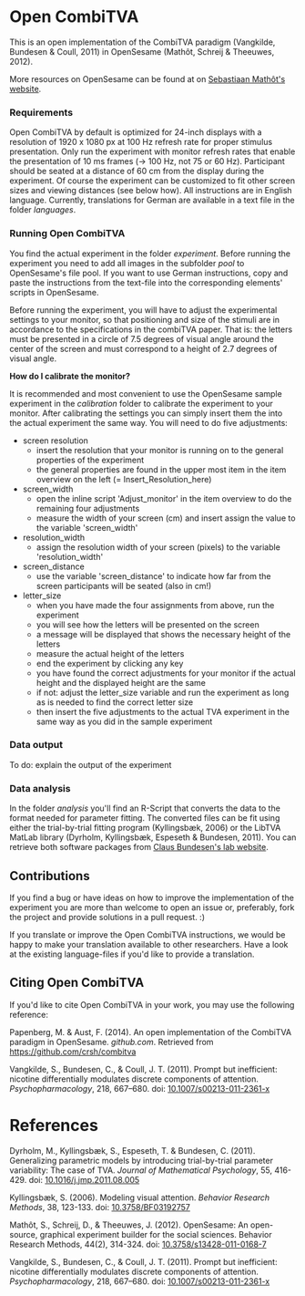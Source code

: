 # Open CombiTVA
This is an open implementation of the CombiTVA paradigm (Vangkilde, Bundesen & Coull, 2011) in OpenSesame (Mathôt, Schreij & Theeuwes, 2012).

More resources on OpenSesame can be found at on [Sebastiaan Mathôt's website](http://osdoc.cogsci.nl/).

### Requirements
Open CombiTVA by default is optimized for 24-inch displays with a resolution of 1920 x 1080 px at 100 Hz refresh rate for proper stimulus presentation. Only run the experiment with monitor refresh rates that enable the presentation of 10 ms frames (-> 100 Hz, not 75 or 60 Hz). Participant should be seated at a distance of 60 cm from the display during the experiment. Of course the experiment can be customized to fit other screen sizes and viewing distances (see below how). All instructions are in English language. Currently, translations for German are available in a text file in the folder *languages*.

### Running Open CombiTVA
You find the actual experiment in the folder *experiment*. Before running the experiment you need to add all images in the subfolder *pool* to OpenSesame's file pool. If you want to use German instructions, copy and paste the instructions from the text-file into the corresponding elements' scripts in OpenSesame.

Before running the experiment, you will have to adjust the experimental settings to your monitor, so that positioning and size of the stimuli are in accordance to the specifications in the combiTVA paper. That is: the letters must be presented in a circle of 7.5 degrees of visual angle around the center of the screen and must correspond to a height of 2.7 degrees of visual angle. 

__How do I calibrate the monitor?__

It is recommended and most convenient to use the OpenSesame sample experiment in the *calibration* folder to calibrate the experiment to your monitor. After calibrating the settings you can simply insert them the into the actual experiment the same way. You will need to do five adjustments:

* screen resolution
  * insert the resolution that your monitor is running on to the general properties of the experiment
  * the general properties are found in the upper most item in the item overview on the left (= Insert_Resolution_here)
* screen_width
  * open the inline script 'Adjust_monitor' in the item overview to do the remaining four adjustments
  * measure the width of your screen (cm) and insert assign the value to the variable 'screen_width'
* resolution_width
  * assign the resolution width of your screen (pixels) to the variable 'resolution_width'
* screen_distance
  * use the variable 'screen_distance' to indicate how far from the screen participants will be seated (also in cm!)
* letter_size
  * when you have made the four assignments from above, run the experiment
  * you will see how the letters will be presented on the screen
  * a message will be displayed that shows the necessary height of the letters
  * measure the actual height of the letters
  * end the experiment by clicking any key
  * you have found the correct adjustments for your monitor if the actual height and the displayed height are the same
  * if not: adjust the letter_size variable and run the experiment as long as is needed to find the correct letter size 
  * then insert the five adjustments to the actual TVA experiment in the same way as you did in the sample experiment


### Data output
To do: explain the output of the experiment



### Data analysis
In the folder *analysis* you'll find an R-Script that converts the data to the format needed for parameter fitting. The converted files can be fit using either the trial-by-trial fitting program (Kyllingsbæk, 2006) or the LibTVA MatLab library (Dyrholm, Kyllingsbæk, Espeseth & Bundesen, 2011). You can retrieve both software packages from [Claus Bundesen's lab website](http://cvc.psy.ku.dk/resources/).

## Contributions
If you find a bug or have ideas on how to improve the implementation of the experiment you are more than welcome to open an issue or, preferably, fork the project and provide solutions in a pull request. :)

If you translate or improve the Open CombiTVA instructions, we would be happy to make your translation available to other researchers. Have a look at the existing language-files if you'd like to provide a translation.

## Citing Open CombiTVA
If you'd like to cite Open CombiTVA in your work, you may use the following reference:

Papenberg, M. & Aust, F. (2014). An open implementation of the CombiTVA paradigm in OpenSesame. *github.com*. Retrieved from https://github.com/crsh/combitva

Vangkilde, S., Bundesen, C., & Coull, J. T. (2011). Prompt but inefficient: nicotine differentially modulates discrete components of attention. *Psychopharmacology*, 218, 667–680. doi: [10.1007/s00213-011-2361-x](https://doi.org/10.1007/s00213-011-2361-x)

# References
Dyrholm, M., Kyllingsbæk, S., Espeseth, T. & Bundesen, C. (2011). Generalizing parametric models by introducing trial-by-trial parameter variability: The case of TVA. *Journal of Mathematical Psychology*, 55, 416-429. doi: [10.1016/j.jmp.2011.08.005](https://doi.org/10.1016/j.jmp.2011.08.005)

Kyllingsbæk, S. (2006). Modeling visual attention. *Behavior Research Methods*, 38, 123-133. doi: [10.3758/BF03192757](https://doi.org/10.3758/BF03192757)

Mathôt, S., Schreij, D., & Theeuwes, J. (2012). OpenSesame: An open-source, graphical experiment builder for the social sciences. Behavior Research Methods, 44(2), 314-324. doi: [10.3758/s13428-011-0168-7](https://doi.org/10.3758/s13428-011-0168-7)

Vangkilde, S., Bundesen, C., & Coull, J. T. (2011). Prompt but inefficient: nicotine differentially modulates discrete components of attention. *Psychopharmacology*, 218, 667–680. doi: [10.1007/s00213-011-2361-x](https://doi.org/10.1007/s00213-011-2361-x)
